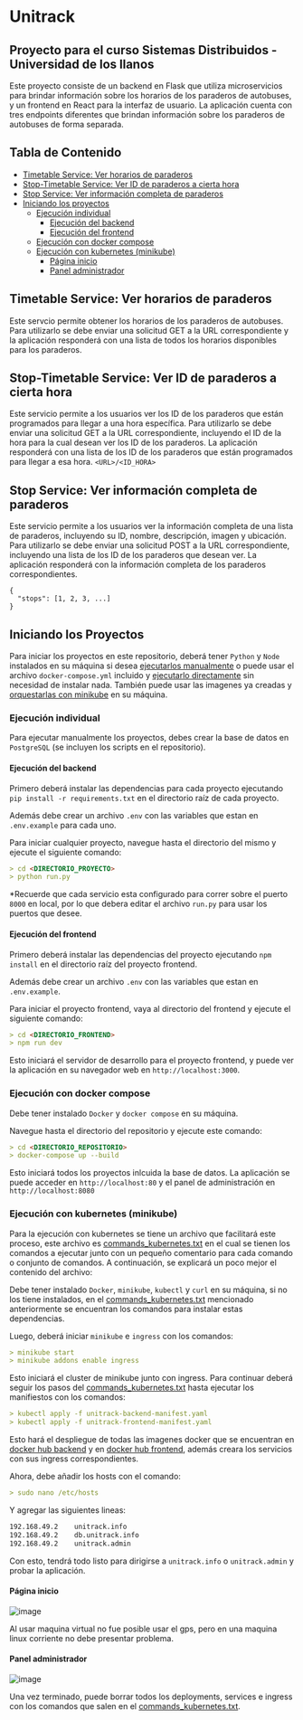 # Unitrack
## Proyecto para el curso Sistemas Distribuidos - Universidad de los llanos

Este proyecto consiste de un backend en Flask que utiliza microservicios para brindar información sobre los horarios de los paraderos de autobuses, y un frontend en React para la interfaz de usuario. La aplicación cuenta con tres endpoints diferentes que brindan información sobre los paraderos de autobuses de forma separada.

## Tabla de Contenido

- [Timetable Service: Ver horarios de paraderos](#timetable-service-ver-horarios-de-paraderos)
- [Stop-Timetable Service: Ver ID de paraderos a cierta hora](#stop-timetable-service-ver-id-de-paraderos-a-cierta-hora)
- [Stop Service: Ver información completa de paraderos](#stop-service-ver-información-completa-de-paraderos)
- [Iniciando los proyectos](#iniciando-los-proyectos)
    - [Ejecución individual](#ejecución-individual)
        - [Ejecución del backend](#ejecución-del-backend)
        - [Ejecución del frontend](#ejecución-del-frontend)
    - [Ejecución con docker compose](#ejecución-con-docker-compose)
    - [Ejecución con kubernetes (minikube)](#ejecución-con-kubernetes-minikube)
        - [Página inicio](#página-inicio)
        - [Panel administrador](#panel-administrador)
    

## Timetable Service: Ver horarios de paraderos
Este servcio permite obtener los horarios de los paraderos de autobuses. Para utilizarlo se debe enviar una solicitud GET a la URL correspondiente y la aplicación responderá con una lista de todos los horarios disponibles para los paraderos.

## Stop-Timetable Service: Ver ID de paraderos a cierta hora
Este servicio permite a los usuarios ver los ID de los paraderos que están programados para llegar a una hora específica. Para utilizarlo se debe enviar una solicitud GET a la URL correspondiente, incluyendo el ID de la hora para la cual desean ver los ID de los paraderos. La aplicación responderá con una lista de los ID de los paraderos que están programados para llegar a esa hora. `<URL>/<ID_HORA>`

## Stop Service: Ver información completa de paraderos
Este servicio permite a los usuarios ver la información completa de una lista de paraderos, incluyendo su ID, nombre, descripción, imagen y ubicación. Para utilizarlo se debe enviar una solicitud POST a la URL correspondiente, incluyendo una lista de los ID de los paraderos que desean ver. La aplicación responderá con la información completa de los paraderos correspondientes.

```
{
  "stops": [1, 2, 3, ...]
}
```

## Iniciando los Proyectos

Para iniciar los proyectos en este repositorio, deberá tener `Python` y `Node` instalados en su máquina si desea [ejecutarlos manualmente](#ejecución-individual) o puede usar el archivo `docker-compose.yml` incluido y [ejecutarlo directamente](#ejecución-con-docker-compose) sin necesidad de instalar nada. También puede usar las imagenes ya creadas y [orquestarlas con minikube](#ejecución-con-kubernetes-minikube) en su máquina. 

### Ejecución individual

Para ejecutar manualmente los proyectos, debes crear la base de datos en `PostgreSQL` (se incluyen los scripts en el repositorio).

#### Ejecución del backend

Primero deberá instalar las dependencias para cada proyecto ejecutando `pip install -r requirements.txt` en el directorio raíz de cada proyecto. 

Además debe crear un archivo `.env` con las variables que estan en `.env.example` para cada uno.

Para iniciar cualquier proyecto, navegue hasta el directorio del mismo y ejecute el siguiente comando:

```markdown
> cd <DIRECTORIO_PROYECTO>
> python run.py
```

*Recuerde que cada servicio esta configurado para correr sobre el puerto `8000` en local, por lo que debera editar el archivo `run.py` para usar los puertos que desee.

#### Ejecución del frontend

Primero deberá instalar las dependencias del proyecto ejecutando `npm install` en el directorio raíz del proyecto frontend.

Además debe crear un archivo `.env` con las variables que estan en `.env.example`.

Para iniciar el proyecto frontend, vaya al directorio del frontend y ejecute el siguiente comando:

```markdown
> cd <DIRECTORIO_FRONTEND>
> npm run dev
```

Esto iniciará el servidor de desarrollo para el proyecto frontend, y puede ver la aplicación en su navegador web en `http://localhost:3000`.

### Ejecución con docker compose

Debe tener instalado `Docker` y `docker compose` en su máquina.

Navegue hasta el directorio del repositorio y ejecute este comando:

```markdown
> cd <DIRECTORIO_REPOSITORIO>
> docker-compose up --build
```

Esto iniciará todos los proyectos inlcuida la base de datos. La aplicación se puede acceder en  `http://localhost:80` y el panel de administración en `http://localhost:8080`

### Ejecución con kubernetes (minikube)

Para la ejecución con kubernetes se tiene un archivo que facilitará este proceso, este archivo es [commands_kubernetes.txt](https://github.com/NastMz/Unitrack/blob/master/commands_kubernetes.txt) en el cual se tienen los comandos a ejecutar junto con un pequeño comentario para cada comando o conjunto de comandos. A continuación, se explicará un poco mejor el contenido del archivo:

Debe tener instalado `Docker`, `minikube`, `kubectl` y `curl` en su máquina, si no los tiene instalados, en el [commands_kubernetes.txt](https://github.com/NastMz/Unitrack/blob/master/commands_kubernetes.txt) mencionado anteriormente se encuentran los comandos para instalar estas dependencias.

Luego, deberá iniciar `minikube` e `ingress` con los comandos:

```markdown
> minikube start
> minikube addons enable ingress
```

Esto iniciará el cluster de minikube junto con ingress. Para continuar deberá seguir los pasos del [commands_kubernetes.txt](https://github.com/NastMz/Unitrack/blob/master/commands_kubernetes.txt) hasta ejecutar los manifiestos con los comandos:

```markdown
> kubectl apply -f unitrack-backend-manifest.yaml
> kubectl apply -f unitrack-frontend-manifest.yaml
```

Esto hará el despliegue de todas las imagenes docker que se encuentran en [docker hub backend](https://hub.docker.com/u/jhmateo23) y en [docker hub frontend](https://hub.docker.com/u/nastmz), además creara los servicios con sus ingress correspondientes.

Ahora, debe añadir los hosts con el comando:

```markdown
> sudo nano /etc/hosts
```

Y agregar las siguientes lineas:

```markdown
192.168.49.2    unitrack.info
192.168.49.2    db.unitrack.info
192.168.49.2    unitrack.admin
```

Con esto, tendrá todo listo para dirigirse a `unitrack.info` o `unitrack.admin` y probar la aplicación.

#### Página inicio

![image](https://user-images.githubusercontent.com/101680600/219845109-52e5fb6c-9362-4051-823a-2d1b50a11b88.png)

Al usar maquina virtual no fue posible usar el gps, pero en una maquina linux corriente no debe presentar problema.

#### Panel administrador

![image](https://user-images.githubusercontent.com/101680600/219845167-14527746-ead4-44f7-98d0-0024481b1829.png)

Una vez terminado, puede borrar todos los deployments, services e ingress con los comandos que salen en el [commands_kubernetes.txt](https://github.com/NastMz/Unitrack/blob/master/commands_kubernetes.txt).
